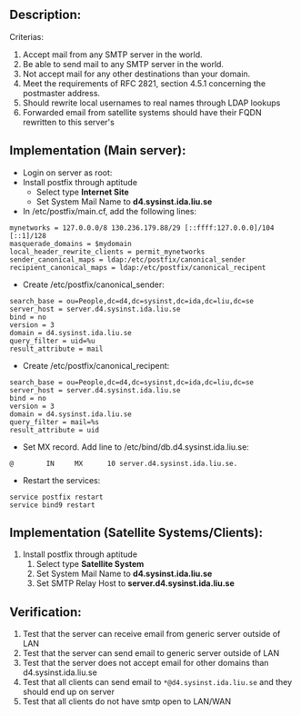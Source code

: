 ## Description:
Criterias:

1. Accept mail from any SMTP server in the world.
2. Be able to send mail to any SMTP server in the world.
3. Not accept mail for any other destinations than your domain.
4. Meet the requirements of RFC 2821, section 4.5.1 concerning the postmaster address.
5. Should rewrite local usernames to real names through LDAP lookups
6. Forwarded email from satellite systems should have their FQDN rewritten to
   this server's

## Implementation (Main server):
- Login on server as root:
- Install postfix through aptitude
    - Select type **Internet Site**
    - Set System Mail Name to **d4.sysinst.ida.liu.se**
- In /etc/postfix/main.cf, add the following lines:

~~~
mynetworks = 127.0.0.0/8 130.236.179.88/29 [::ffff:127.0.0.0]/104 [::1]/128
masquerade_domains = $mydomain
local_header_rewrite_clients = permit_mynetworks
sender_canonical_maps = ldap:/etc/postfix/canonical_sender
recipient_canonical_maps = ldap:/etc/postfix/canonical_recipent
~~~

- Create /etc/postfix/canonical_sender:

~~~
search_base = ou=People,dc=d4,dc=sysinst,dc=ida,dc=liu,dc=se
server_host = server.d4.sysinst.ida.liu.se
bind = no
version = 3
domain = d4.sysinst.ida.liu.se
query_filter = uid=%u
result_attribute = mail
~~~

- Create /etc/postfix/canonical_recipent:

~~~
search_base = ou=People,dc=d4,dc=sysinst,dc=ida,dc=liu,dc=se
server_host = server.d4.sysinst.ida.liu.se
bind = no
version = 3
domain = d4.sysinst.ida.liu.se
query_filter = mail=%s
result_attribute = uid
~~~

- Set MX record. Add line to /etc/bind/db.d4.sysinst.ida.liu.se:

~~~
@        IN     MX      10 server.d4.sysinst.ida.liu.se.
~~~

- Restart the services:

~~~
service postfix restart
service bind9 restart
~~~

## Implementation (Satellite Systems/Clients):
1. Install postfix through aptitude
    1. Select type **Satellite System**
    2. Set System Mail Name to **d4.sysinst.ida.liu.se**
    3. Set SMTP Relay Host to **server.d4.sysinst.ida.liu.se**

## Verification:
1. Test that the server can receive email from generic server outside of LAN
2. Test that the server can send email to generic server outside of LAN
3. Test that the server does not accept email for other domains than d4.sysinst.ida.liu.se
4. Test that all clients can send email to `*@d4.sysinst.ida.liu.se` and they should end up on server
5. Test that all clients do not have smtp open to LAN/WAN
